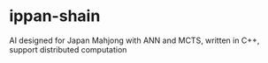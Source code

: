 # ippan-shain
AI designed for Japan Mahjong with ANN and MCTS, written in C++, support distributed computation
